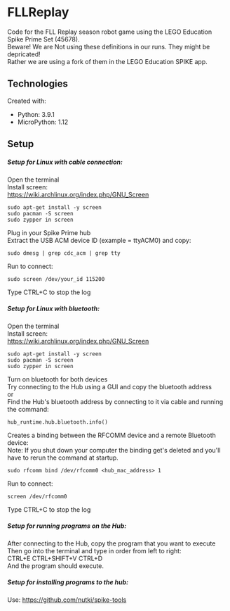 # FLLReplay
Code for the FLL Replay season robot game using the LEGO Education Spike Prime Set (45678).\
Beware! We are Not using these definitions in our runs. They might be depricated!\
Rather we are using a fork of them in the LEGO Education SPIKE app. 
## Technologies
Created with:
* Python: 3.9.1
* MicroPython: 1.12
## Setup
##### Setup for Linux with cable connection:
Open the terminal\
Install screen:\
https://wiki.archlinux.org/index.php/GNU_Screen
```
sudo apt-get install -y screen
sudo pacman -S screen
sudo zypper in screen
```
Plug in your Spike Prime hub\
Extract the USB ACM device ID (example = ttyACM0) and copy:
```
sudo dmesg | grep cdc_acm | grep tty
```
Run to connect:
```
sudo screen /dev/your_id 115200
```
Type CTRL+C to stop the log
##### Setup for Linux with bluetooth:
Open the terminal\
Install screen:\
https://wiki.archlinux.org/index.php/GNU_Screen
```
sudo apt-get install -y screen
sudo pacman -S screen
sudo zypper in screen
```
Turn on bluetooth for both devices\
Try connecting to the Hub using a GUI and copy the bluetooth address\
or\
Find the Hub's bluetooth address by connecting to it via cable and running the command:
```
hub_runtime.hub.bluetooth.info()
```
Creates a binding between the RFCOMM device and a remote Bluetooth device:\
Note: If you shut down your computer the binding get's deleted and you'll have to rerun the command at startup.
```
sudo rfcomm bind /dev/rfcomm0 <hub_mac_address> 1
```
Run to connect:
```
screen /dev/rfcomm0
```
Type CTRL+C to stop the log
##### Setup for running programs on the Hub:
After connecting to the Hub, copy the program that you want to execute\
Then go into the terminal and type in order from left to right:\
CTRL+E CTRL+SHIFT+V CTRL+D\
And the program should execute.
##### Setup for installing programs to the hub:
Use: https://github.com/nutki/spike-tools
